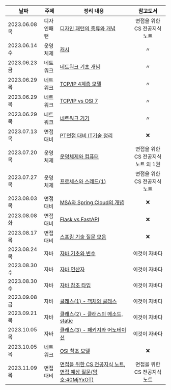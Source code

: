 


 |날짜|주제|정리 내용|참고도서|
|------|------|------|:------:|
|2023.06.08 목|디자인패턴|[디자인 패턴의 종류와 개념](https://4priltwntsx.tistory.com/12)|면접을 위한 CS 전공지식 노트|
|2023.06.14 수|운영체제|[캐시](https://4priltwntsx.tistory.com/13)|〃|
|2023.06.23 금|네트워크|[네트워크 기초 개념](https://parallel-pie-1c4.notion.site/CS-cc24ad6cccfa4eedbd01eae03e36383e?pvs=4)|〃|
|2023.06.29 목|네트워크|[TCP/IP 4계층 모델](https://parallel-pie-1c4.notion.site/CS-TCP-IP-4-9cf540dd51fc440297c8d3d82bbcb313?pvs=4)|〃|
|2023.06.29 목|네트워크|[TCP/IP vs OSI 7](https://parallel-pie-1c4.notion.site/CS-TCP-IP-vs-OSI-7-9356fd9e4332496c9201515524a01921?pvs=4)|〃|
|2023.06.29 목|네트워크|[네트워크 기기](https://parallel-pie-1c4.notion.site/CS-28f227337cbd4f658fac997616d1ca6b?pvs=4)|〃|
|2023.07.13 목|면접 대비|[PT면접 대비 IT기술 정리](https://parallel-pie-1c4.notion.site/CS-PT-IT-943d41acd5ec4274a659caf597dc8c2e?pvs=4)|❌|
|2023.07.20 목|운영체제|[운영체제와 컴퓨터](https://4priltwntsx.tistory.com/19)|면접을 위한 CS 전공지식 노트 외 1권|
|2023.07.27 목|운영체제|[프로세스와 스레드(1)](https://4priltwntsx.tistory.com/22)|면접을 위한 CS 전공지식 노트|
|2023.08.03 목|면접 대비|[MSA와 Spring Cloud의 개념](https://parallel-pie-1c4.notion.site/CS-MSA-Spring-Cloud-f6684c31105d4049ad28e02e480fc821?pvs=4)|❌|
|2023.08.08 화|면접 대비|[Flask vs FastAPI](https://parallel-pie-1c4.notion.site/CS-Flask-vs-Fast-API-f00255a064a14280ad7021f72ce25adb?pvs=4)|❌|
|2023.08.17 목|면접 대비|[스프링 기술 질문 모음](https://parallel-pie-1c4.notion.site/CS-Spring-d5b5c78c21164df0bb358e9cbb0aaa38?pvs=4)|❌|
|2023.08.24 목|자바|[자바 기초와 변수](https://4priltwntsx.tistory.com/36)|이것이 자바다|
|2023.08.30 수|자바|[자바 연산자](https://parallel-pie-1c4.notion.site/CS-b3dea569b63c4708974227b8e51829db?pvs=4)|이것이 자바다|
|2023.08.30 수|자바|[자바 참조 타입](https://parallel-pie-1c4.notion.site/CS-4c35864ce87741cfabb59e7dfc823b44?pvs=4)|이것이 자바다|
|2023.09.08 금|자바|[클래스(1) - 객체와 클래스](https://parallel-pie-1c4.notion.site/CS-1-b9a09574e0cd46af844f7a6a342da16d?pvs=4)|이것이 자바다|
|2023.09.21 목|자바|[클래스(2) - 클래스의 메소드, static](https://4priltwntsx.tistory.com/entry/CS-%EC%9D%B4%EA%B2%83%EC%9D%B4-%EC%9E%90%EB%B0%94%EB%8B%A4-%ED%81%B4%EB%9E%98%EC%8A%A42) |이것이 자바다|
|2023.10.05 목|자바|[클래스(3) - 패키지와 어노테이션](https://4priltwntsx.tistory.com/entry/CS-%EC%9D%B4%EA%B2%83%EC%9D%B4-%EC%9E%90%EB%B0%94%EB%8B%A4-%ED%81%B4%EB%9E%98%EC%8A%A43-%ED%8C%A8%ED%82%A4%EC%A7%80-%EC%96%B4%EB%85%B8%ED%85%8C%EC%9D%B4%EC%85%98)|이것이 자바다|
|2023.10.05 목|네트워크|[OSI 참조 모델](https://4priltwntsx.tistory.com/entry/CS%EB%84%A4%ED%8A%B8%EC%9B%8C%ED%81%AC-OSI-%EC%B0%B8%EC%A1%B0-%EB%AA%A8%EB%8D%B8)|❌|
|2023.11.09 목|면접 대비|[면접을 위한 CS 전공지식 노트, 면접 예상 질문(암호:40MjYxOT)](https://4priltwntsx.tistory.com/entry/%EB%A9%B4%EC%A0%91-%EC%98%88%EC%83%81-%EC%A7%88%EB%AC%B8-%EB%AA%A8%EC%9D%8C)|면접을 위한 CS 전공지식 노트|
